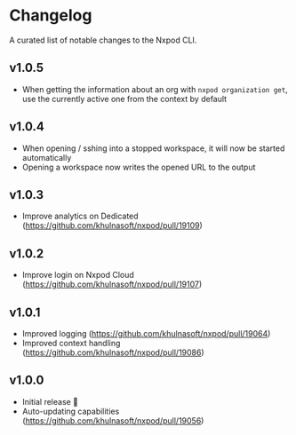 # Changelog

A curated list of notable changes to the Nxpod CLI.

## v1.0.5

-  When getting the information about an org with `nxpod organization get`, use the currently active one from the context by default

## v1.0.4

-  When opening / sshing into a stopped workspace, it will now be started automatically
-  Opening a workspace now writes the opened URL to the output

## v1.0.3

-   Improve analytics on Dedicated (https://github.com/khulnasoft/nxpod/pull/19109)

## v1.0.2

-   Improve login on Nxpod Cloud (https://github.com/khulnasoft/nxpod/pull/19107)

## v1.0.1

-   Improved logging (https://github.com/khulnasoft/nxpod/pull/19064)
-   Improved context handling (https://github.com/khulnasoft/nxpod/pull/19086)

## v1.0.0

-   Initial release 🎉
-   Auto-updating capabilities (https://github.com/khulnasoft/nxpod/pull/19056)
